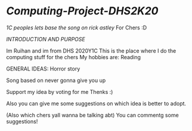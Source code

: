 # *Computing-Project-DHS2K20*
_1C peoples lets base the song on rick astley_
For Chers :D


*INTRODUCTION AND PURPOSE*

Im Ruihan and im from DHS 2020Y1C
This is the place where I do the computing stuff for the chers
My hobbies are:
Reading



GENERAL IDEAS:
   Horror story
   
   
   
   Song based on never gonna give you up
   
   
Support my idea by voting for me 
Thenks :)

Also you can give me some suggestions on which idea is better to adopt.

(Also which chers yall wanna be talking abt) You can commentg some suggestions!

